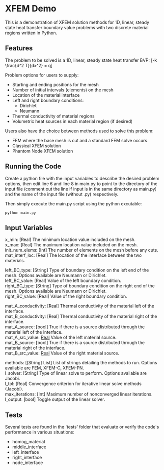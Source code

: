 # XFEM Demo
This is a demonstration of XFEM solution methods for 1D, linear, steady state
heat transfer boundary value problems with two discrete material regions
written in Python. 

## Features
The problem to be solved is a 1D, linear, steady state heat transfer BVP:
 \[-k \frac{d^2 T}{dx^2} = q\]

Problem options for users to supply:
 - Starting and ending positions for the mesh
 - Number of initial intervals (elements) on the mesh
 - Location of the material interface
 - Left and right boundary conditions:
   - Dirichlet
   - Neumann
 - Thermal conductivity of material regions
 - Volumetric heat sources in each material region (if desired)

Users also have the choice between methods used to solve this problem:
 - FEM where the base mesh is cut and a standard FEM solve occurs
 - Classical XFEM solution
 - Phantom Node XFEM solution 

## Running the Code
Create a python file with the input variables to describe the desired problem
options, then edit line 6 and line 8 in main.py to point to the directory of
the input file (comment out the line if input is in the same directory as
main.py) and the name of the input file (without .py) respectively.

Then simply execute the main.py script using the python excutable:

```
python main.py
```

## Input Variables
x_min:          [Real] The minimum location value included on the mesh.<br/>
x_max:          [Real] The maximum location value included on the mesh.<br/>
init_num_elems: [Int] The number of elements on the mesh before any cuts.<br/>
mat_interf_loc: [Real] The location of the interface between the two materials.

left_BC_type:   [String] Type of boundary condition on the left end of the mesh. Options available are Neumann or Dirichlet.<br/>
left_BC_value:  [Real] Value of the left boundary condition.<br/>
right_BC_type:  [String] Type of boundary condition on the right end of the mesh. Options available are Neumann or Dirichlet.<br/>
right_BC_value: [Real] Value of the right boundary condition.

mat_A_conductivity: [Real] Thermal conductivity of the material left of the interface.<br/>
mat_B_conductivity: [Real] Thermal conductivity of the material right of the interface.<br/>
mat_A_source:       [bool] True if there is a source distributed through the material left of the interface.<br/>
mat_A_src_value:    [Real](optional) Value of the left material source.<br/>
mat_B_source:       [bool] True if there is a source distributed through the material right of the interface.<br/>
mat_B_src_value:    [Real](optional) Value of the right material source.

methods:        [[String] List] List of strings detailing the methods to run. Options available are FEM, XFEM-C, XFEM-PN.<br/>
l_solver:       [String] Type of linear solve to perform. Options available are Jacobi.<br/>
l_tol:          [Real] Convergence criterion for iterative linear solve methods (Jacobi).<br/>
max_iterations: [Int] Maximum number of nonconverged linear iterations.<br/>
l_output:       [bool] Toggle output of the linear solver.<br/>

## Tests
Several tests are found in the 'tests' folder that evaluate or verify the code's
performance in various situations:
 - homog_material
 - middle_interface
 - left_interface
 - right_interface
 - node_interface
